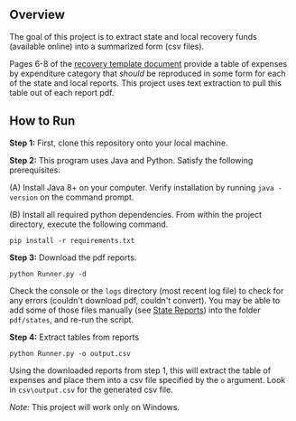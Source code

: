 ## Overview

The goal of this project is to extract state and local recovery funds (available online) into a summarized form (csv files).

Pages 6-8 of the [recovery template document](pdf/template/ReportTemplate.pdf) provide a table of expenses by expenditure category that _should_ be reproduced in some form for each of the state and local reports. This project uses text extraction to pull this table out of each report pdf.

## How to Run

**Step 1:** First, clone this repository onto your local machine.

**Step 2:** This program uses Java and Python. Satisfy the following prerequisites:

(A) Install Java 8+ on your computer. Verify installation by running `java -version` on the command prompt.

(B) Install all required python dependencies. From within the project directory, execute the following command.

    pip install -r requirements.txt

**Step 3:** Download the pdf reports.

    python Runner.py -d

Check the console or the `logs` directory (most recent log file) to check for any errors (couldn't download pdf, couldn't convert). You may be able to add some of those files manually (see [State Reports](https://www.nasbo.org/mainsite/resources/covid-19-relief-funds-guidance-and-resources/state-recovery-plans)) into the folder `pdf/states`, and re-run the script.

**Step 4:** Extract tables from reports

    python Runner.py -o output.csv

Using the downloaded reports from step 1, this will extract the table of expenses and place them into a csv file specified by the `o` argument. Look in `csv\output.csv` for the generated csv file.

_Note:_ This project will work only on Windows.
